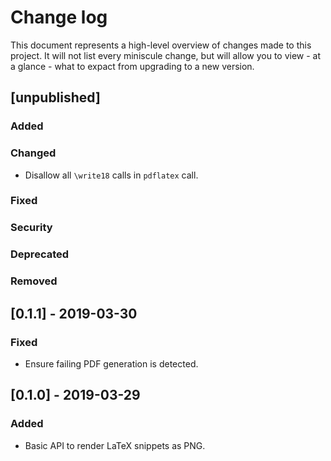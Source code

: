# Change log

This document represents a high-level overview of changes made to this project.
It will not list every miniscule change, but will allow you to view - at a
glance - what to expact from upgrading to a new version.

## [unpublished]

### Added

### Changed

- Disallow all `\write18` calls in `pdflatex` call.

### Fixed

### Security

### Deprecated

### Removed


## [0.1.1] - 2019-03-30

### Fixed

- Ensure failing PDF generation is detected.


## [0.1.0] - 2019-03-29

### Added

- Basic API to render LaTeX snippets as PNG.
